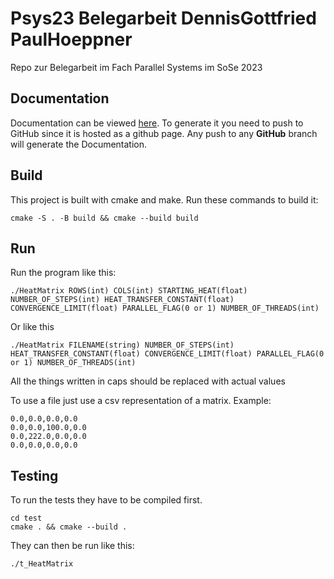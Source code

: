 # Psys23 Belegarbeit DennisGottfried PaulHoeppner

Repo zur Belegarbeit im Fach Parallel Systems im SoSe 2023

## Documentation

Documentation can be viewed [here](https://papitz.github.io/PSYS23DocuPHDG/).
To generate it you need to push to GitHub since it is hosted as a github page.
Any push to any **GitHub** branch will generate the Documentation.

## Build

This project is built with cmake and make.
Run these commands to build it:

```
cmake -S . -B build && cmake --build build
```

## Run

Run the program like this:

```
./HeatMatrix ROWS(int) COLS(int) STARTING_HEAT(float) NUMBER_OF_STEPS(int) HEAT_TRANSFER_CONSTANT(float) CONVERGENCE_LIMIT(float) PARALLEL_FLAG(0 or 1) NUMBER_OF_THREADS(int)
```

Or like this

```
./HeatMatrix FILENAME(string) NUMBER_OF_STEPS(int) HEAT_TRANSFER_CONSTANT(float) CONVERGENCE_LIMIT(float) PARALLEL_FLAG(0 or 1) NUMBER_OF_THREADS(int)

```

All the things written in caps should be replaced with actual values

To use a file just use a csv representation of a matrix.
Example:

```csv
0.0,0.0,0.0,0.0
0.0,0.0,100.0,0.0
0.0,222.0,0.0,0.0
0.0,0.0,0.0,0.0
```

## Testing

To run the tests they have to be compiled first.

```
cd test
cmake . && cmake --build .
```

They can then be run like this:

```
./t_HeatMatrix
```
